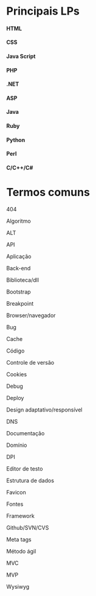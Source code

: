# Principais LPs

#### HTML

#### CSS

#### Java Script

#### PHP

#### .NET

#### ASP

#### Java

#### Ruby

#### Python

#### Perl

#### C/C++/C#



# Termos comuns

404 

Algoritmo

ALT

API

Aplicação

Back-end

Biblioteca/dll

Bootstrap

Breakpoint

Browser/navegador

Bug

Cache

Código

Controle de versão

Cookies

Debug

Deploy

Design adaptativo/responsível

DNS

Documentação

Domínio

DPI

Editor de testo

Estrutura de dados

Favicon

Fontes

Framework

Github/SVN/CVS

Meta tags

Método ágil

MVC 

MVP

Wysiwyg